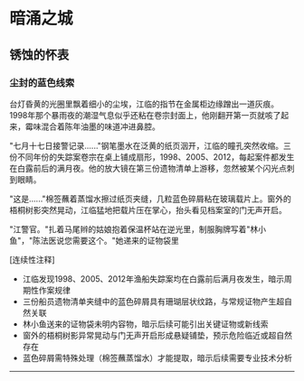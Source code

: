 # 暗涌之城

## 锈蚀的怀表

### 尘封的蓝色线索
台灯昏黄的光圈里飘着细小的尘埃，江临的指节在金属柜边缘蹭出一道灰痕。1998年那个暴雨夜的潮湿气息似乎还粘在卷宗封面上，他刚翻开第一页就咳了起来，霉味混合着陈年油墨的味道冲进鼻腔。

"七月十七日接警记录......"钢笔墨水在泛黄的纸页洇开，江临的瞳孔突然收缩。三份不同年份的失踪案卷宗在桌上铺成扇形，1998、2005、2012，每起案件都发生在白露前后的满月夜。他的放大镜在第三份遗物清单上游移，忽然被某个闪光点刺到眼睛。

"这是......"棉签蘸着蒸馏水擦过纸页夹缝，几粒蓝色碎屑粘在玻璃载片上。窗外的梧桐树影突然晃动，江临猛地把载片压在掌心，抬头看见档案室的门无声开启。

"江警官。"扎着马尾辫的姑娘抱着保温杯站在逆光里，制服胸牌写着"林小鱼"，"陈法医说您需要这个。"她递来的证物袋里

[连续性注释]
- 江临发现1998、2005、2012年渔船失踪案均在白露前后满月夜发生，暗示周期性作案规律
- 三份船员遗物清单夹缝中的蓝色碎屑具有珊瑚层状纹路，与常规证物产生超自然关联
- 林小鱼送来的证物袋未明内容物，暗示后续可能引出关键证物或新线索
- 窗外的梧桐树影异常晃动与门无声开启形成悬疑铺垫，预示危险临近或超自然存在
- 蓝色碎屑需特殊处理（棉签蘸蒸馏水）才能提取，暗示后续需要专业技术分析


---

